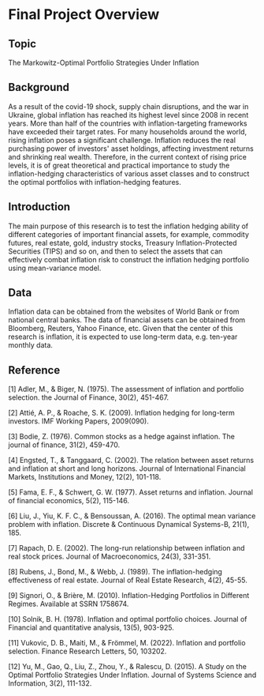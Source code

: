 # Final Project Overview 


## Topic 

The Markowitz-Optimal Portfolio Strategies Under Inflation 


## Background 

As a result of the covid-19 shock, supply chain disruptions, and the war in Ukraine, global inflation has reached its highest level since 2008 in recent years. More than half of the countries with inflation-targeting frameworks have exceeded their target rates. For many households around the world, rising inflation poses a significant challenge. Inflation reduces the real purchasing power of investors' asset holdings, affecting investment returns and shrinking real wealth. Therefore, in the current context of rising price levels, it is of great theoretical and practical importance to study the inflation-hedging characteristics of various asset classes and to construct the optimal portfolios with inflation-hedging features. 


## Introduction 

The main purpose of this research is to test the inflation hedging ability of different categories of important financial assets, for example, commodity futures, real estate, gold, industry stocks, Treasury Inflation-Protected Securities (TIPS) and so on, and then to select the assets that can effectively combat inflation risk to construct the inflation hedging portfolio using mean-variance model. 


## Data 

Inflation data can be obtained from the websites of World Bank or from national central banks. The data of financial assets can be obtained from Bloomberg, Reuters, Yahoo Finance, etc. Given that the center of this research is inflation, it is expected to use long-term data, e.g. ten-year monthly data. 


## Reference 

[1]	Adler, M., & Biger, N. (1975). The assessment of inflation and portfolio selection. the Journal of Finance, 30(2), 451-467. 

[2]	Attié, A. P., & Roache, S. K. (2009). Inflation hedging for long-term investors. IMF Working Papers, 2009(090). 

[3]	Bodie, Z. (1976). Common stocks as a hedge against inflation. The journal of finance, 31(2), 459-470. 

[4]	Engsted, T., & Tanggaard, C. (2002). The relation between asset returns and inflation at short and long horizons. Journal of International Financial Markets, Institutions and Money, 12(2), 101-118. 

[5]	Fama, E. F., & Schwert, G. W. (1977). Asset returns and inflation. Journal of financial economics, 5(2), 115-146. 

[6]	Liu, J., Yiu, K. F. C., & Bensoussan, A. (2016). The optimal mean variance problem with inflation. Discrete & Continuous Dynamical Systems-B, 21(1), 185. 

[7]	Rapach, D. E. (2002). The long-run relationship between inflation and real stock prices. Journal of Macroeconomics, 24(3), 331-351. 

[8]	Rubens, J., Bond, M., & Webb, J. (1989). The inflation-hedging effectiveness of real estate. Journal of Real Estate Research, 4(2), 45-55. 

[9]	Signori, O., & Brière, M. (2010). Inflation-Hedging Portfolios in Different Regimes. Available at SSRN 1758674. 

[10]	Solnik, B. H. (1978). Inflation and optimal portfolio choices. Journal of Financial and quantitative analysis, 13(5), 903-925. 

[11]	Vukovic, D. B., Maiti, M., & Frömmel, M. (2022). Inflation and portfolio selection. Finance Research Letters, 50, 103202. 

[12]	Yu, M., Gao, Q., Liu, Z., Zhou, Y., & Ralescu, D. (2015). A Study on the Optimal Portfolio Strategies Under Inflation. Journal of Systems Science and Information, 3(2), 111-132. 

